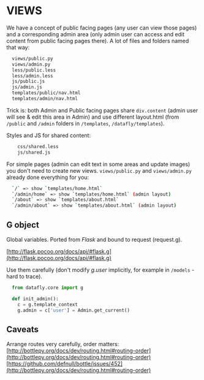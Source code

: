 VIEWS
=====

We have a concept of public facing pages (any user can view those pages) and a
corresponding admin area (only admin user can access and edit content from public
facing pages there). A lot of files and folders named that way:

```bash
  views/public.py
  views/admin.py
  less/public.less
  less/admin.less
  js/public.js
  js/admin.js
  templates/public/nav.html
  templates/admin/nav.html
```

Trick is: both Admin and Public facing pages share `div.content` (admin user will
see & edit this area in Admin) and use different layout.html (from `/public` and
`/admin` folders in `/templates`, `/datafly/templates`).

Styles and JS for shared content:

```bash
    css/shared.less
    js/shared.js
```

For simple pages (admin can edit text in some areas and update images) you
don't need to create new views. `views/public.py` and `views/admin.py` 
already done everything for you:

```bash
  `/` => show `templates/home.html`
  `/admin/home` => show `templates/home.html` (admin layout)
  `/about` => show `templates/about.html`
  `/admin/about` => show `templates/about.html` (admin layout)  
```

G object
--------

Global variables. Ported from *Flask* and bound to request (request.g).

[http://flask.pocoo.org/docs/api/#flask.g](http://flask.pocoo.org/docs/api/#flask.g)

Use them carefully (don't modify *g.user* implicitly, for example in `/models` -
hard to trace).

```python
  from datafly.core import g

  def init_admin():
    c = g.template_context
    g.admin = c['user'] = Admin.get_current()
```

Caveats
-------

Arrange routes very carefully, order matters:  
[http://bottlepy.org/docs/dev/routing.html#routing-order](http://bottlepy.org/docs/dev/routing.html#routing-order)  
[https://github.com/defnull/bottle/issues/452](http://bottlepy.org/docs/dev/routing.html#routing-order)
